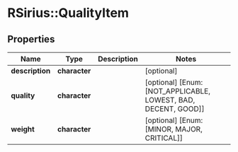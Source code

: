 # RSirius::QualityItem


## Properties
Name | Type | Description | Notes
------------ | ------------- | ------------- | -------------
**description** | **character** |  | [optional] 
**quality** | **character** |  | [optional] [Enum: [NOT_APPLICABLE, LOWEST, BAD, DECENT, GOOD]] 
**weight** | **character** |  | [optional] [Enum: [MINOR, MAJOR, CRITICAL]] 


